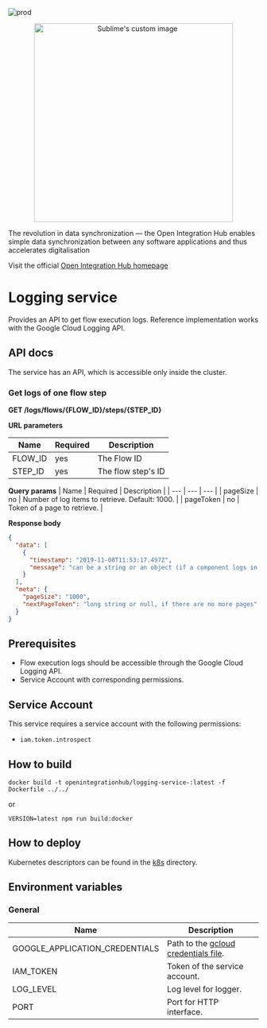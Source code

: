 ![prod](https://img.shields.io/badge/Status-Production-brightgreen.svg)

<p align="center">
  <img src="https://github.com/openintegrationhub/openintegrationhub/blob/master/Assets/medium-oih-einzeilig-zentriert.jpg" alt="Sublime's custom image" width="400"/>
</p>

The revolution in data synchronization — the Open Integration Hub enables simple data synchronization between any software applications and thus accelerates digitalisation

Visit the official [Open Integration Hub homepage](https://www.openintegrationhub.de/)

# Logging service

Provides an API to get flow execution logs. Reference implementation works with the Google Cloud Logging API.

## API docs
The service has an API, which is accessible only inside the cluster.

### Get logs of one flow step
**GET /logs/flows/{FLOW_ID}/steps/{STEP_ID}**

**URL parameters**

| Name | Required | Description |
| --- | --- | --- |
| FLOW_ID | yes | The Flow ID |
| STEP_ID | yes | The flow step's ID |


**Query params**
| Name | Required | Description |
| --- | --- | --- |
| pageSize | no | Number of log items to retrieve. Default: 1000. |
| pageToken | no | Token of a page to retrieve. |

 
**Response body**
 
```json
{
  "data": [
    {
      "timestamp": "2019-11-08T11:53:17.497Z",
      "message": "can be a string or an object (if a component logs in JSON format)"
    }
  ],
  "meta": {
    "pageSize": "1000",
    "nextPageToken": "long string or null, if there are no more pages"
  }
}
```

## Prerequisites

- Flow execution logs should be accessible through the Google Cloud Logging API.
- Service Account with corresponding permissions.

## Service Account

This service requires a service account with the following permissions:

- `iam.token.introspect`

## How to build

```docker
docker build -t openintegrationhub/logging-service-:latest -f Dockerfile ../../
```

or

```npm
VERSION=latest npm run build:docker
```

## How to deploy

Kubernetes descriptors can be found in the [k8s](./k8s) directory.

## Environment variables

### General

| Name | Description |
| --- | --- |
| GOOGLE_APPLICATION_CREDENTIALS | Path to the [gcloud credentials file](https://cloud.google.com/docs/authentication/getting-started). |
| IAM_TOKEN | Token of the service account. |
| LOG_LEVEL | Log level for logger. |
| PORT | Port for HTTP interface. |
